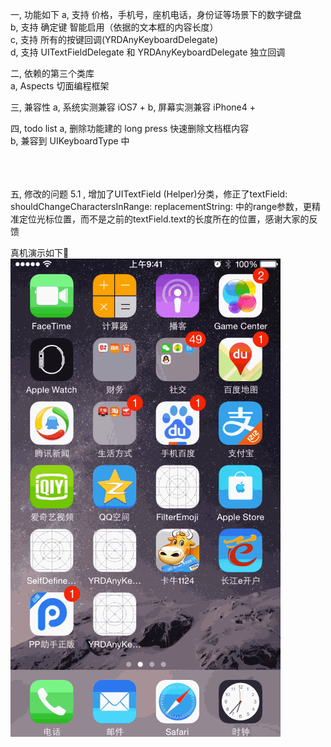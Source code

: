 一, 功能如下
a, 支持 价格，手机号，座机电话，身份证等场景下的数字键盘 </br>
b, 支持 确定键 智能启用（依据的文本框的内容长度） </br>
c, 支持 所有的按键回调(YRDAnyKeyboardDelegate) </br>
d, 支持 UITextFieldDelegate 和 YRDAnyKeyboardDelegate 独立回调 </br>


二, 依赖的第三个类库 </br>
a, Aspects 切面编程框架</br>


三, 兼容性
a, 系统实测兼容 iOS7 +
b, 屏幕实测兼容 iPhone4 +

四, todo list
a, 删除功能建的 long press 快速删除文档框内容 </br>
b, 兼容到 UIKeyboardType 中 </br></br></br></br>

五, 修改的问题
5.1 , 增加了UITextField (Helper)分类，修正了textField: shouldChangeCharactersInRange: replacementString: 中的range参数，更精准定位光标位置，而不是之前的textField.text的长度所在的位置，感谢大家的反馈 

真机演示如下:kiss:</br>
![Image of Demo](https://raw.githubusercontent.com/276452915/YRDAnyKeyboard/master/AnyKeyboard.gif)
